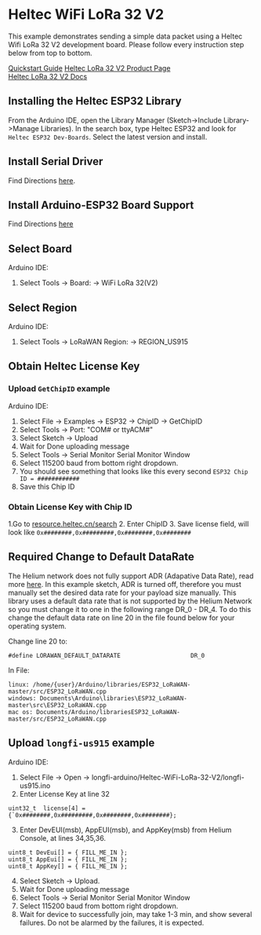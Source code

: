 # Heltec WiFi LoRa 32 V2 

This example demonstrates sending a simple data packet using a Heltec Wifi LoRa 32 V2 development board. Please follow every instruction step below from top to bottom.

[Quickstart Guide](https://developer.helium.com/devices/arduino-quickstart/heltec-wifi-lora-32-v2)
[Heltec LoRa 32 V2 Product Page](https://heltec.org/project/wifi-lora-32/)  
[Heltec LoRa 32 V2 Docs](https://heltec-automation-docs.readthedocs.io/en/latest/esp32/index.html)

## Installing the Heltec ESP32 Library

From the Arduino IDE, open the Library Manager (Sketch->Include Library->Manage Libraries). In the search box, type Heltec ESP32 and look for `Heltec ESP32 Dev-Boards`. Select the latest version and install.

## Install Serial Driver
Find Directions [here](https://heltec-automation-docs.readthedocs.io/en/latest/general/establish_serial_connection.html).

## Install Arduino-ESP32 Board Support
Find Directions [here](https://heltec-automation-docs.readthedocs.io/en/latest/esp32+arduino/quick_start.html#via-arduino-board-manager)

## Select Board
Arduino IDE:  
1. Select Tools -> Board: -> WiFi LoRa 32(V2)

## Select Region
Arduino IDE:  
1. Select Tools -> LoRaWAN Region: -> REGION_US915

## Obtain Heltec License Key

### Upload `GetChipID` example
Arduino IDE:  
1. Select File -> Examples -> ESP32 -> ChipID -> GetChipID  
2. Select Tools -> Port: "COM# or ttyACM#"  
3. Select Sketch -> Upload 
4. Wait for Done uploading message
5. Select Tools -> Serial Monitor
Serial Monitor Window
1. Select 115200 baud from bottom right dropdown.
2. You should see something that looks like this every second `ESP32 Chip ID = ############`  
3. Save this Chip ID

### Obtain License Key with Chip ID
1.Go to [resource.heltec.cn/search](http://resource.heltec.cn/search)
2. Enter ChipID
3. Save license field, will look like `0x########,0x#########,0x########,0x########`	

## Required Change to Default DataRate
The Helium network does not fully support ADR (Adapative Data Rate), read more [here](https://developer.helium.com/longfi/mac-commands-fopts-adr#linkadrreq-linkadrans). In this example sketch, ADR is turned off, therefore you must manually set the desired data rate for your payload size manually. This library uses a default data rate that is not supported by the Helium Network so you must change it to one in the following range DR_0 - DR_4. To do this change the default data rate on line 20 in the file found below for your operating system.


Change line 20 to:
```
#define LORAWAN_DEFAULT_DATARATE                    DR_0
```
In File:
```
linux: /home/{user}/Arduino/libraries/ESP32_LoRaWAN-master/src/ESP32_LoRaWAN.cpp 
windows: Documents\Arduino\libraries\ESP32_LoRaWAN-master\src\ESP32_LoRaWAN.cpp
mac os: Documents/Arduino/librariesESP32_LoRaWAN-master/src/ESP32_LoRaWAN.cpp
```

## Upload `longfi-us915` example
Arduino IDE:  
1. Select File -> Open -> longfi-arduino/Heltec-WiFi-LoRa-32-V2/longfi-us915.ino
2. Enter License Key at line 32 
```
uint32_t  license[4] = {`0x########,0x#########,0x########,0x########};
```
3. Enter DevEUI(msb), AppEUI(msb), and AppKey(msb) from Helium Console, at lines 34,35,36.
```
uint8_t DevEui[] = { FILL_ME_IN };
uint8_t AppEui[] = { FILL_ME_IN };
uint8_t AppKey[] = { FILL_ME_IN };
```
4. Select Sketch -> Upload.
5. Wait for Done uploading message
6. Select Tools -> Serial Monitor
Serial Monitor Window
1. Select 115200 baud from bottom right dropdown.
2. Wait for device to successfully join, may take 1-3 min, and show several failures. Do not be alarmed by the failures, it is expected.

